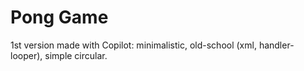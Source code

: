 # Pong Game
1st version made with Copilot: minimalistic, old-school (xml, handler-looper), simple circular.
